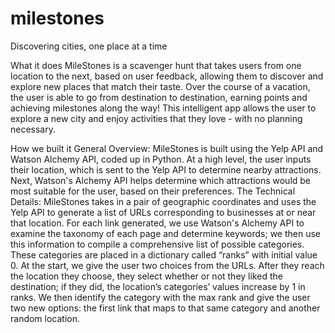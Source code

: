 # milestones
Discovering cities, one place at a time

What it does
MileStones is a scavenger hunt that takes users from one location to the next, based on user feedback, allowing them to discover and 
explore new places that match their taste. Over the course of a vacation, the user is able to go from destination to destination, earning 
points and achieving milestones along the way! This intelligent app allows the user to explore a new city and enjoy activities that they 
love - with no planning necessary.

How we built it
General Overview: MileStones is built using the Yelp API and Watson Alchemy API, coded up in Python. At a high level, the user inputs their 
location, which is sent to the Yelp API to determine nearby attractions. Next, Watson's Alchemy API helps determine which attractions would 
be most suitable for the user, based on their preferences. The Technical Details: MileStones takes in a pair of geographic coordinates and 
uses the Yelp API to generate a list of URLs corresponding to businesses at or near that location. For each link generated, we use Watson's 
Alchemy API to examine the taxonomy of each page and determine keywords; we then use this information to compile a comprehensive list of 
possible categories. These categories are placed in a dictionary called “ranks” with initial value 0. At the start, we give the user two 
choices from the URLs. After they reach the location they choose, they select whether or not they liked the destination; if they did, the 
location’s categories’ values increase by 1 in ranks. We then identify the category with the max rank and give the user two new options: 
the first link that maps to that same category and another random location.
